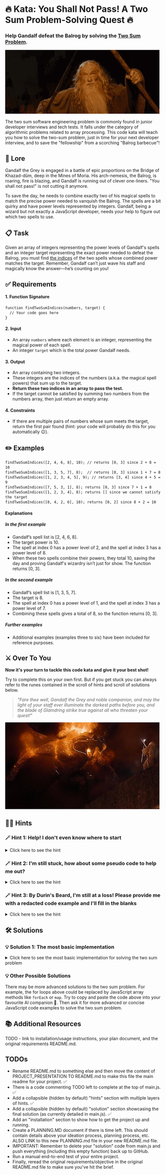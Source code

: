 # 🔥 Kata: You Shall Not Pass! A Two Sum Problem-Solving Quest 🔥

### Help Gandalf defeat the Balrog by solving the <ins>Two Sum Problem</ins>.

![You Shall Not Pass!](./assets/images/lotr-you-shall-not-pass.gif)

The two sum software engineering problem is commonly found in junior developer interviews and tech tests. It falls under the category of algorithmic problems related to array processing. This code kata will teach you how to solve the two-sum problem, just in time for your next developer interview, and to save the "fellowship" from a scorching "Balrog barbecue"!

## 📜 Lore

Gandalf the Grey is engaged in a battle of epic proportions on the Bridge of Khazad-dûm, deep in the Mines of Moria. His arch-nemesis, the Balrog, is roaring, fire is blazing, and Gandalf is running out of clever one-liners. "You shall not pass!" is not cutting it anymore.

To save the day, he needs to combine exactly two of his magical spells to match the precise power needed to vanquish the Balrog. The spells are a bit quirky and have power levels represented by integers. Gandalf, being a wizard but not exactly a JavaScript developer, needs your help to figure out which two spells to use.

## 📋 Task

Given an array of integers representing the power levels of Gandalf's spells and an integer target representing the exact power needed to defeat the Balrog, you must find <ins>the indices</ins> of the two spells whose combined power matches the target. Remember, Gandalf can’t just wave his staff and magically know the answer—he’s counting on you!

## ✅ Requirements

#### 1. Function Signature

```
function findTwoSumIndices(numbers, target) {
  // Your code goes here
}
```

#### 2. Input

- An array `numbers` where each element is an integer, representing the magical power of each spell.
- An integer `target` which is the total power Gandalf needs.

#### 3. Output

- An array containing two integers.
- These integers are the indices of the numbers (a.k.a. the magical spell powers) that sum up to the target.
- **Return these two indices in an array to pass the test.**
- If the target cannot be satisfied by summing two numbers from the numbers array, then just return an empty array.

#### 4. Constraints

- If there are multiple pairs of numbers whose sum meets the target, return the first pair found (hint: your code will probably do this for you automatically 😉).

## ✏️ Examples

```
findTwoSumIndices([2, 4, 6, 8], 10); // returns [0, 3] since 2 + 8 = 10
findTwoSumIndices([1, 3, 5, 7], 8);  // returns [0, 3] since 1 + 7 = 8
findTwoSumIndices([1, 2, 3, 4, 5], 9); // returns [3, 4] since 4 + 5 = 9
findTwoSumIndices([7, 5, 3, 1], 8); returns [0, 3] since 7 + 1 = 8
findTwoSumIndices([1, 2, 3, 4], 8); returns [] since we cannot satisfy the target
findTwoSumIndices([8, 4, 2, 6], 10); returns [0, 2] since 8 + 2 = 10
```

#### Explanations

##### In the first example

- Gandalf’s spell list is [2, 4, 6, 8].
- The target power is 10.
- The spell at index 0 has a power level of 2, and the spell at index 3 has a power level of 8.
- When these two spells combine their powers, they total 10, saving the day and proving Gandalf's wizardry isn’t just for show. The function returns [0, 3].

##### In the second example

- Gandalf’s spell list is [1, 3, 5, 7].
- The target is 8.
- The spell at index 0 has a power level of 1, and the spell at index 3 has a power level of 7.
- Combining these spells gives a total of 8, so the function returns [0, 3].

##### Further examples

- Additional examples (examples three to six) have been included for reference purposes.

## ⚔️ Over To You

**Now it's your turn to tackle this code kata and give it your best shot!**

Try to complete this on your own first. But if you get stuck you can always refer to the runes contained in the scroll of hints and scroll of solutions below.

> _"Fare thee well, Gandalf the Grey and noble companion, and may the light of your staff ever illuminate the darkest paths before you, and the blade of Glamdring strike true against all who threaten your quest!"_

![Gandalf faces off against the Balrog](./assets/images/lotr-balrog-gandalf.jpg)

## 🧙‍♂️ Hints

### 🪄 Hint 1: Help! I don't even know where to start

<details>
  <summary>Click here to see the hint</summary>
As mentioned at the beginning of this document, the two sum problem is an array processing problem. So begin by writing a nested `for` loop (a for loop within another for loop) to iterate through all possible numbers in the `numbers` array.
</details>

### 🪄 Hint 2: I'm still stuck, how about some pseudo code to help me out?

<details>
  <summary>Click here to see the hint</summary>
Sure thing, here you go...

```
export function findTwoSumIndices(numbers, target) {
  // Loop through the numbers

    // Compare every other number that comes after the current number

      // If the sum of the current number and the next number equals the target, return their

// If no such pair is found, return an empty array
}
```

</details>

### 🪄 Hint 3: By Durin's Beard, I'm still at a loss! Please provide me with a redacted code example and I'll fill in the blanks

<details>
  <summary>Click here to see the hint</summary>
Your wish is my command... Just fill in the #'s bellow with variable names, letters, or numbers to complete the findTwoSumIndices() function.

```
export function findTwoSumIndices(numbers, target) {
  // Loop through the numbers
  for (let i = 0; i < numbers.length; i++) {
    // Compare every other number that comes after the current number
    for (let j = i + #; j < numbers.length; j++) {
      // If the sum of the current number and the next number equals the target, return their indices
      if (numbers[#] + numbers[#] === target) {
        return [#, #];
      }
    }
  }

  return []; // If no such pair is found, return an empty array
}
```

</details>

## 🛠️ Solutions

### 💡 Solution 1: The most basic implementation

<details>
  <summary>Click here to see the most basic implementation for solving the two sum problem</summary>

```
export function findTwoSumIndices(numbers, target) {
   // Loop through the numbers
  for (let i = 0; i < numbers.length; i++) {
    // Compare every other number that comes after the current number
    for (let j = i + 1; j < numbers.length; j++) {
      // If the sum of the current number and the next number equals the target, return their indices
      if (numbers[i] + numbers[j] === target) {
        return [i, j];
      }
    }
  }

  return []; // If no such pair is found, return an empty array
}

```

</details>

### 💡 Other Possible Solutions

There may be more advanced solutions to the two sum problem. For example, the for loops above could be replaced by JavaScript array methods like `forEach` or `map`. Try to copy and paste the code above into your favourite AI companion 🤖. Then ask it for more advanced or concise JavaScript code examples to solve the two sum problem.

## 📚 Additional Resources

TODO - link to installation/usage instructions, your plan document, and the original requirements README.md.

## TODOs

- Rename README.md to something else and then move the content of PROJECT_PRESENTATION TO README.md to make this file the main readme for your project. ✅
- There is a code commenting TODO left to complete at the top of main.js. ✅
- Add a collapsible (hidden by default) "hints" section with multiple layers of hints. ✅
- Add a collapsible (hidden by default) "solution" section showcasing the final solution (as currently detailed in main.js). ✅
- Add an "installation" section to show how to get the project up and running.
- Create a PLANNING.MD document if there is time left. This should contain details above your ideation process, planning process, etc. ALSO LINK to this new PLANNING.md file in your new README.md file.
- IMPORTANT: Remember to delete your "solution" code from main.js and push everything (including this empty function) back up to GitHub.
- Run a manual end-to-end test of your entire project.
- Finally, reread the original requirements/objective in the original README.md file to make sure you've hit the brief.

```

```
